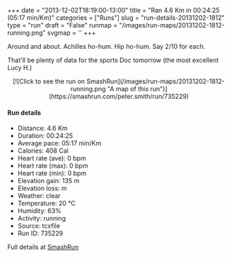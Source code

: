 +++
date = "2013-12-02T18:19:00-13:00"
title = "Ran 4.6 Km in 00:24:25 (05:17 min/Km)"
categories = ["Runs"]
slug = "run-details-20131202-1812"
type = "run"
draft = "False"
runmap = "/images/run-maps/20131202-1812-running.png"
svgmap = '<polyline points="0 64, 6 59, 16 61, 25 47, 44 57, 58 60, 63 63, 65 65, 70 60, 74 52, 84 49, 88 53, 88 55, 84 55, 84 55, 89 53, 95 53, 98 57, 100 61, 99 65, 95 72, 84 80, 81 80, 77 77, 75 75, 62 62, 44 57, 26 46, 25 43, 38 31, 37 25, 33 19">'
+++

Around and about. Achilles ho-hum. Hip ho-hum. Say 2/10 for each. 

That'll be plenty of data for the sports Doc tomorrow (the most excellent Lucy H.)



<!--more-->

<center>
[![Click to see the run on SmashRun](/images/run-maps/20131202-1812-running.png "A map of this run")](https://smashrun.com/peter.smith/run/735229)
</center>

#### Run details

* Distance: 4.6 Km
* Duration: 00:24:25
* Average pace: 05:17 min/Km
* Calories: 408 Cal
* Heart rate (ave): 0 bpm
* Heart rate (max): 0 bpm
* Heart rate (min): 0 bpm
* Elevation gain: 135 m
* Elevation loss:  m
* Weather: clear
* Temperature: 20 &deg;C
* Humidity: 63%
* Activity: running
* Source: tcxfile
* Run ID: 735229

Full details at [SmashRun](https://smashrun.com/peter.smith/run/735229)